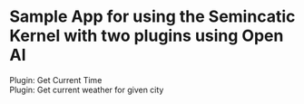 <H1>Sample App for using the Semincatic Kernel with two plugins using Open AI</H1>

Plugin: Get Current Time</br>
Plugin: Get current weather for given city
